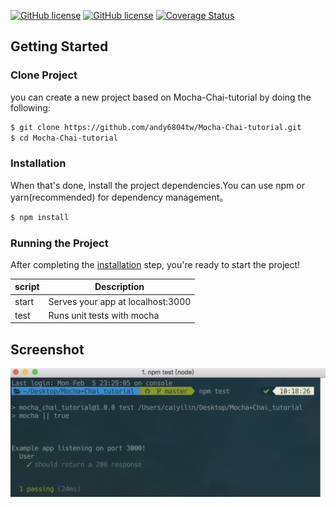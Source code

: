 [![GitHub license][travis-image]][travis-url]
[![GitHub license][license-image]][license-url]
[![Coverage Status](coverage-image)](coverage-url)
## Getting Started
### Clone Project
 you can create a new project based on Mocha-Chai-tutorial by doing the following:

```bash
$ git clone https://github.com/andy6804tw/Mocha-Chai-tutorial.git
$ cd Mocha-Chai-tutorial
```

### Installation
When that's done, install the project dependencies.You can use npm or yarn(recommended) for dependency management。

```bash
$ npm install
```

### Running the Project

After completing the [installation](#installation) step, you're ready to start the project!

| script | Description |
| ------| ------ |
| start | Serves your app at localhost:3000 |
| test | Runs unit tests with mocha  |


## Screenshot

<img src="/screenshot/img-1.png" width="650">


[travis-image]: https://travis-ci.org/andy6804tw/Mocha-Chai-tutorial.svg?branch=master
[travis-url]: https://travis-ci.org/andy6804tw/Mocha-Chai-tutorial
[license-image]: https://img.shields.io/npm/l/express.svg?registry_uri=https%3A%2F%2Fregistry.npmjs.com
[license-url]: https://github.com/andy6804tw/Mocha-Chai-tutorial/blob/master/LICENSE
[coverage-image]:https://coveralls.io/repos/github/andy6804tw/Mocha-Chai-tutorial/badge.svg?branch=master
[coverage-url]:https://coveralls.io/github/andy6804tw/Mocha-Chai-tutorial?branch=master
